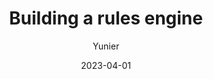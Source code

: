 ---
title: Building a rules engine
tags: [Rules Engine]
author: "Yunier"
date: "2023-04-01"
description: "Creating a rules engine"
published: false
---